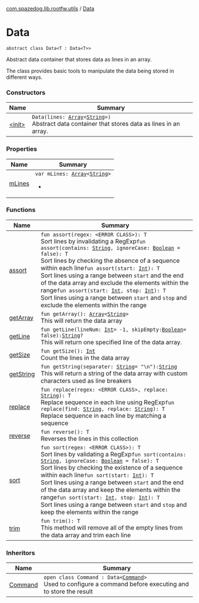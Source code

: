 [com.spazedog.lib.rootfw.utils](../index.md) / [Data](.)

# Data

`abstract class Data<T : Data<T>>`

Abstract data container that stores data as lines in an array.

The class provides basic tools to manipulate the data
being stored in different ways.

### Constructors

| Name | Summary |
|---|---|
| [&lt;init&gt;](-init-.md) | `Data(lines: `[`Array`](https://kotlinlang.org/api/latest/jvm/stdlib/kotlin/-array/index.html)`<`[`String`](https://kotlinlang.org/api/latest/jvm/stdlib/kotlin/-string/index.html)`>)`<br>Abstract data container that stores data as lines in an array. |

### Properties

| Name | Summary |
|---|---|
| [mLines](m-lines.md) | `var mLines: `[`Array`](https://kotlinlang.org/api/latest/jvm/stdlib/kotlin/-array/index.html)`<`[`String`](https://kotlinlang.org/api/latest/jvm/stdlib/kotlin/-string/index.html)`>`<ul><li></li></ul> |

### Functions

| Name | Summary |
|---|---|
| [assort](assort.md) | `fun assort(regex: <ERROR CLASS>): T`<br>Sort lines by invalidating a RegExp`fun assort(contains: `[`String`](https://kotlinlang.org/api/latest/jvm/stdlib/kotlin/-string/index.html)`, ignoreCase: `[`Boolean`](https://kotlinlang.org/api/latest/jvm/stdlib/kotlin/-boolean/index.html)` = false): T`<br>Sort lines by checking the absence of a sequence within each line`fun assort(start: `[`Int`](https://kotlinlang.org/api/latest/jvm/stdlib/kotlin/-int/index.html)`): T`<br>Sort lines using a range between `start` and the end of the data array and exclude the elements within the range`fun assort(start: `[`Int`](https://kotlinlang.org/api/latest/jvm/stdlib/kotlin/-int/index.html)`, stop: `[`Int`](https://kotlinlang.org/api/latest/jvm/stdlib/kotlin/-int/index.html)`): T`<br>Sort lines using a range between `start` and `stop` and exclude the elements within the range |
| [getArray](get-array.md) | `fun getArray(): `[`Array`](https://kotlinlang.org/api/latest/jvm/stdlib/kotlin/-array/index.html)`<`[`String`](https://kotlinlang.org/api/latest/jvm/stdlib/kotlin/-string/index.html)`>`<br>This will return the data array |
| [getLine](get-line.md) | `fun getLine(lineNum: `[`Int`](https://kotlinlang.org/api/latest/jvm/stdlib/kotlin/-int/index.html)` = -1, skipEmpty: `[`Boolean`](https://kotlinlang.org/api/latest/jvm/stdlib/kotlin/-boolean/index.html)` = false): `[`String`](https://kotlinlang.org/api/latest/jvm/stdlib/kotlin/-string/index.html)`?`<br>This will return one specified line of the data array. |
| [getSize](get-size.md) | `fun getSize(): `[`Int`](https://kotlinlang.org/api/latest/jvm/stdlib/kotlin/-int/index.html)<br>Count the lines in the data array |
| [getString](get-string.md) | `fun getString(separater: `[`String`](https://kotlinlang.org/api/latest/jvm/stdlib/kotlin/-string/index.html)` = "\n"): `[`String`](https://kotlinlang.org/api/latest/jvm/stdlib/kotlin/-string/index.html)<br>This will return a string of the data array with custom characters used as line breakers |
| [replace](replace.md) | `fun replace(regex: <ERROR CLASS>, replace: `[`String`](https://kotlinlang.org/api/latest/jvm/stdlib/kotlin/-string/index.html)`): T`<br>Replace sequence in each line using RegExp`fun replace(find: `[`String`](https://kotlinlang.org/api/latest/jvm/stdlib/kotlin/-string/index.html)`, replace: `[`String`](https://kotlinlang.org/api/latest/jvm/stdlib/kotlin/-string/index.html)`): T`<br>Replace sequence in each line by matching a sequence |
| [reverse](reverse.md) | `fun reverse(): T`<br>Reverses the lines in this collection |
| [sort](sort.md) | `fun sort(regex: <ERROR CLASS>): T`<br>Sort lines by validating a RegExp`fun sort(contains: `[`String`](https://kotlinlang.org/api/latest/jvm/stdlib/kotlin/-string/index.html)`, ignoreCase: `[`Boolean`](https://kotlinlang.org/api/latest/jvm/stdlib/kotlin/-boolean/index.html)` = false): T`<br>Sort lines by checking the existence of a sequence within each line`fun sort(start: `[`Int`](https://kotlinlang.org/api/latest/jvm/stdlib/kotlin/-int/index.html)`): T`<br>Sort lines using a range between `start` and the end of the data array and keep the elements within the range`fun sort(start: `[`Int`](https://kotlinlang.org/api/latest/jvm/stdlib/kotlin/-int/index.html)`, stop: `[`Int`](https://kotlinlang.org/api/latest/jvm/stdlib/kotlin/-int/index.html)`): T`<br>Sort lines using a range between `start` and `stop` and keep the elements within the range |
| [trim](trim.md) | `fun trim(): T`<br>This method will remove all of the empty lines from the data array and trim each line |

### Inheritors

| Name | Summary |
|---|---|
| [Command](../../com.spazedog.lib.rootfw/-command/index.md) | `open class Command : Data<`[`Command`](../../com.spazedog.lib.rootfw/-command/index.md)`>`<br>Used to configure a command before executing and to store the result |
